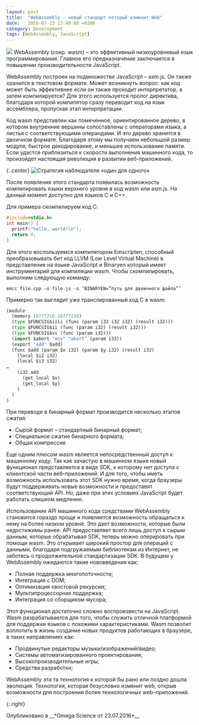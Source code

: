 ```yaml
---
layout: post
title:  "WebAssembly – новый стандарт который изменит Web"
date:   2016-07-23 13:40:00 +0300
category: Development
tags: [WebAssembly, JavaScript]
---
```

<img class="post-logo" src="https://blog.zverit.com/assets/wasm-logo.png" />
WebAssembly (сокр. wasm) – это эффективный низкоуровневый язык программирования. Главное его предназначение заключается в повышении производительности JavaScript. 


WebAssembly построен на подмножестве JavaScript – asm.js. Он также хранится в текстовом формате.  Может возникнуть вопрос: как код может быть эффективнее если он также проходит интерпретатор, а затем компилируется? Для этого используется пролог директива, благодаря которой компилятор сразу переводит код на язык ассемблера, пропуская этап интерпретации. 
<!-- more -->

Код wasm представлен как помеченное, ориентированное дерево, в котором внутренние вершины сопоставлены с операторами языка, а листья с соответствующими операндами. И это дерево хранится в двоичном формате. Благодаря этому мы получаем небольшой размер модуля, быстрое декодирование, и меньшее использование памяти. Если удастся приблизиться к скорости выполнения машинного кода, то произойдет настоящая революция в развитии веб-приложений.

{:.center}
![Стратегия наблюдателя «один для одного»](https://blog.zverit.com/assets/compiling-webassembly.png)


После появления этого стандарта появилась возможность компилировать языки верхнего уровня в код wasm или asm.js. На данный момент доступно для языков C и C++. 

Для примера скомпилируем код С:

```c
#include<stdio.h>
int main() {
  printf("hello, world!\n");
  return 0;
}
```

Для этого воспользуемся компилятором Emscripten, способный преобразовывать бит код LLVM (Low Level Virtual Machine) в представление на языке JavaScript и Binaryen который имеет инструментарий для компиляции wasm. Чтобы скомпилировать, выполним следующую команду:

`emcc file.cpp -o file.js -s ‘BINARYEN=”путь для двоичного файла”’`

Примерно так выглядит уже транслированный код C в wasm: 

```py
(module
  (memory 16777216 16777216)
  (type $FUNCSIG$iiii (func (param i32 i32 i32) (result i32)))
  (type $FUNCSIG$ii (func (param i32) (result i32)))
  (type $FUNCSIG$vi (func (param i32)))
  (import $abort "env" "abort" (param i32))
  (export "add" $add)
  (func $add (param $x i32) (param $y i32) (result i32)
    (local $i2 i32)
    (local $i3 i32)
…
    (i32.add
      (get_local $x)
      (get_local $y)
    )
  )
)
```

При переводе в бинарный формат производится несколько этапов сжатия:


*	Сырой формат – стандартный бинарный формат;
*	Специальное сжатие бинарного формата;
*	Общая компрессия

Еще одним плюсом wasm является непосредственный доступ к машинному коду. Так как зачастую в машинном языке новый функционал представляется в виде SDK, к которому нет доступа с клиентской части веб-приложений. И для того, чтобы иметь возможность использовать этот SDK нужно время, когда браузеры будут поддерживать новые возможности и предоставят соответствующий API. Но, даже при этих условиях JavaScript будет работать слишком медленно.


Использование API машинного кода средствами WebAssembly становится гораздо проще и появляется возможность обращаться к нему на более низком уровне. Это дает возможности, которые были недостижимы ранее. API предоставляет всего лишь доступ к сырым данным, которые обрабатывал SDK, теперь можно оперировать при помощи wasm. Это открывает широкий простор для операций с данными, благодаря подгружаемым библиотекам из Интернет, не заботясь о продолжительной стандартизации SDK.
В будущем у WebAssembly ожидаются такие нововведения как:


*	Полная поддержка многопоточности;
*	Интеграция с DOM;
*	Оптимизация хвостовой рекурсии;
*	Мультипроцессорная поддержка;
*	Интеграция со сборщиком мусора;


Этот функционал достаточно сложно воспроизвести на JavaScript. Wasm разрабатывается для того, чтобы служить отличной платформой для поддержки языков с похожими характеристиками.
Wasm позволит воплотить в жизнь создание новых продуктов работающих в браузере, в таких направлениях как:


* Продвинутые редакторы музыки/изображений/видео;
*	Системы автоматизированного проектирования;
*	Высокопроизводительные игры;
*	 Средства разработки;


WebAssembly эта та технология к которой бы рано или поздно дошла эволюция. Технология, которая безусловно изменит web, открыв возможности для построения более технологичных web-приложений.

{:.right}
<div>Опубликовано в  __*Omega Science от 23.07.2016*__</div>
